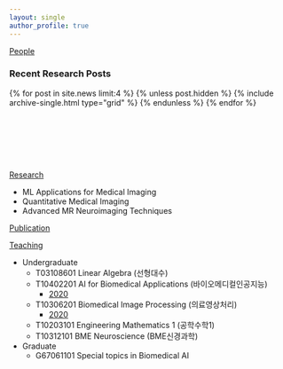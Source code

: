 ```yaml
---
layout: single
author_profile: true
---
```




[People](/people/)


### Recent Research Posts

{% for post in site.news limit:4 %}
  {% unless post.hidden %}
    {% include archive-single.html type="grid" %}
  {% endunless %}
{% endfor %}

<br>
<br>
<br>
<br>
<br>



[Research](https://sites.google.com/view/yhnam/research)
- ML Applications for Medical Imaging
- Quantitative Medical Imaging
- Advanced MR Neuroimaging Techniques

[Publication](https://scholar.google.co.kr/citations?hl=ko&user=UZcwGAoAAAAJ&view_op=list_works&sortby=pubdate)

[Teaching]()
- Undergraduate
    - T03108601 Linear Algebra (선형대수)
    - T10402201 AI for Biomedical Applications (바이오메디컬인공지능)
        - [2020](https://hufsaim.github.io/T10402201/)
    - T10306201 Biomedical Image Processing (의료영상처리)
        - [2020](https://hufsaim.github.io/T10306201/)
    - T10203101 Engineering Mathematics 1 (공학수학1)
    - T10312101 BME Neuroscience (BME신경과학)
- Graduate
    - G67061101 Special topics in Biomedical AI

<br>

